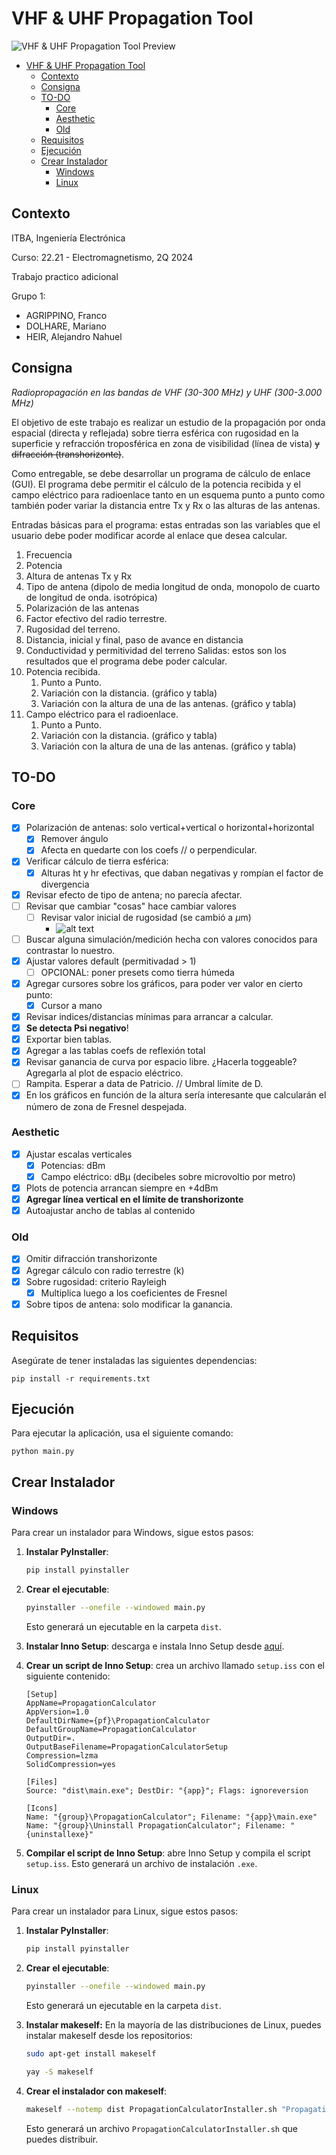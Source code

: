 # VHF & UHF Propagation Tool

![VHF & UHF Propagation Tool Preview](docs/preview.png)

- [VHF \& UHF Propagation Tool](#vhf--uhf-propagation-tool)
  - [Contexto](#contexto)
  - [Consigna](#consigna)
  - [TO-DO](#to-do)
    - [Core](#core)
    - [Aesthetic](#aesthetic)
    - [Old](#old)
  - [Requisitos](#requisitos)
  - [Ejecución](#ejecución)
  - [Crear Instalador](#crear-instalador)
    - [Windows](#windows)
    - [Linux](#linux)

## Contexto 

ITBA, Ingeniería Electrónica

Curso: 22.21 - Electromagnetismo, 2Q 2024

Trabajo practico adicional

Grupo 1:
* AGRIPPINO, Franco
* DOLHARE, Mariano
* HEIR, Alejandro Nahuel

## Consigna
*Radiopropagación en las bandas de VHF (30-300 MHz) y UHF (300-3.000 MHz)*

El objetivo de este trabajo es realizar un estudio de la propagación por onda espacial (directa y reflejada) sobre tierra esférica con rugosidad en la superficie y refracción troposférica en zona de visibilidad (línea de vista) ~~y difracción (transhorizonte)~~.

Como entregable, se debe desarrollar un programa de cálculo de enlace (GUI). El programa debe permitir el cálculo de la potencia recibida y el campo eléctrico para radioenlace tanto en un esquema punto a punto como también poder variar la distancia entre Tx y Rx o las alturas de las antenas.

Entradas básicas para el programa: estas entradas son las variables que el usuario debe poder modificar acorde al enlace que desea calcular.
1. Frecuencia
2. Potencia
3. Altura de antenas Tx y Rx
4. Tipo de antena (dipolo de media longitud de onda, monopolo de cuarto de longitud de onda. isotrópica)
5. Polarización de las antenas
6. Factor efectivo del radio terrestre.
7. Rugosidad del terreno.
8. Distancia, inicial y final, paso de avance en distancia
9. Conductividad y permitividad del terreno
Salidas: estos son los resultados que el programa debe poder calcular.
1. Potencia recibida.
   1. Punto a Punto.
   2. Variación con la distancia. (gráfico y tabla)
   3. Variación con la altura de una de las antenas. (gráfico y tabla)
2. Campo eléctrico para el radioenlace.
   1. Punto a Punto.
   2. Variación con la distancia. (gráfico y tabla)
   3. Variación con la altura de una de las antenas. (gráfico y tabla)

## TO-DO

### Core

- [x] Polarización de antenas: solo vertical+vertical o horizontal+horizontal
    - [x] Remover ángulo
    - [x] Afecta en quedarte con los coefs // o perpendicular.
- [x] Verificar cálculo de tierra esférica:
    - [x] Alturas ht y hr efectivas, que daban negativas y rompían el factor de divergencia
- [x] Revisar efecto de tipo de antena; no parecía afectar.
- [ ] Revisar que cambiar "cosas" hace cambiar valores
    - [ ] Revisar valor inicial de rugosidad (se cambió a $\mu$m)
        - ![alt text](docs/rampita.png)
- [ ] Buscar alguna simulación/medición hecha con valores conocidos para contrastar lo nuestro.
- [x] Ajustar valores default (permitivadad > 1)
    - [ ] OPCIONAL: poner presets como tierra húmeda
- [x] Agregar cursores sobre los gráficos, para poder ver valor en cierto punto:
    - [x] Cursor a mano
- [x] Revisar indices/distancias mínimas para arrancar a calcular.
- [x] **Se detecta Psi negativo**!
- [x] Exportar bien tablas.
- [x] Agregar a las tablas coefs de reflexión total
- [x] Revisar ganancia de curva por espacio libre. ¿Hacerla toggeable? Agregarla al plot de espacio eléctrico.
- [ ] Rampita. Esperar a data de Patricio. // Umbral límite de D.
- [x] En los gráficos en función de la altura sería interesante que calcularán el número de zona de Fresnel despejada.

### Aesthetic

- [x] Ajustar escalas verticales
    - [x] Potencias: dBm
    - [x] Campo eléctrico: dBμ (decibeles sobre microvoltio por metro)
- [x] Plots de potencia arrancan siempre en +4dBm
- [x] **Agregar línea vertical en el límite de transhorizonte**
- [x] Autoajustar ancho de tablas al contenido

### Old

- [x] Omitir difracción transhorizonte
- [x] Agregar cálculo con radio terrestre (k)
- [x] Sobre rugosidad: criterio Rayleigh
    - [x] Multiplica luego a los coeficientes de Fresnel
- [x] Sobre tipos de antena: solo modificar la ganancia.

## Requisitos

Asegúrate de tener instaladas las siguientes dependencias:
```
pip install -r requirements.txt
```

## Ejecución

Para ejecutar la aplicación, usa el siguiente comando:
```
python main.py
```


## Crear Instalador

### Windows

Para crear un instalador para Windows, sigue estos pasos:

1. **Instalar PyInstaller**:
   ```bash
   pip install pyinstaller
   ```

2. **Crear el ejecutable**:
   ```bash
   pyinstaller --onefile --windowed main.py
   ```
   Esto generará un ejecutable en la carpeta `dist`.

3. **Instalar Inno Setup**: descarga e instala Inno Setup desde [aquí](http://www.jrsoftware.org/isinfo.php).

4. **Crear un script de Inno Setup**: crea un archivo llamado `setup.iss` con el siguiente contenido:
    ```
    [Setup]
    AppName=PropagationCalculator
    AppVersion=1.0
    DefaultDirName={pf}\PropagationCalculator
    DefaultGroupName=PropagationCalculator
    OutputDir=.
    OutputBaseFilename=PropagationCalculatorSetup
    Compression=lzma
    SolidCompression=yes

    [Files]
    Source: "dist\main.exe"; DestDir: "{app}"; Flags: ignoreversion

    [Icons]
    Name: "{group}\PropagationCalculator"; Filename: "{app}\main.exe"
    Name: "{group}\Uninstall PropagationCalculator"; Filename: "{uninstallexe}"
    ```

5. **Compilar el script de Inno Setup**: abre Inno Setup y compila el script `setup.iss`. Esto generará un archivo de instalación `.exe`.

###  Linux
Para crear un instalador para Linux, sigue estos pasos:

1. **Instalar PyInstaller**:
   ```bash
   pip install pyinstaller
   ```

2. **Crear el ejecutable**:
   ```bash
   pyinstaller --onefile --windowed main.py
   ```
   Esto generará un ejecutable en la carpeta `dist`.

3. **Instalar makeself:** En la mayoría de las distribuciones de Linux, puedes instalar makeself desde los repositorios:
    ```bash
    sudo apt-get install makeself
    ```
    ```bash
    yay -S makeself
    ```

4. **Crear el instalador con makeself**:
    ```bash
    makeself --notemp dist PropagationCalculatorInstaller.sh "Propagation Calculator Installer" ./main
    ```
    Esto generará un archivo `PropagationCalculatorInstaller.sh` que puedes distribuir.